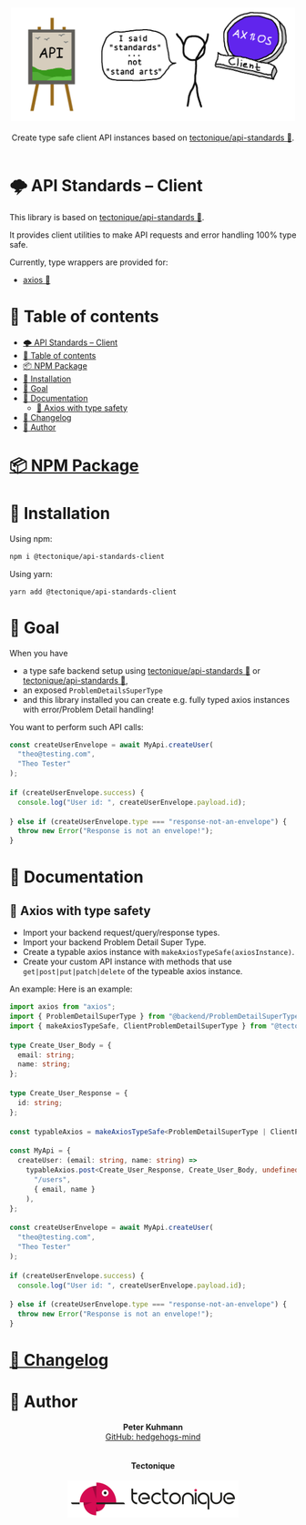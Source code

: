 <p align="center">
  <br>
  <br>
  <img src=".assets/logo.png" alt="Logo of library api-standards" width="500">
  <br>
  <br>
  Create type safe client API instances based on
  <a href="https://github.com/tectonique/api-standards">tectonique/api-standards 🔗</a>.
  <br>
  <br>
</p>

# 🌩 API Standards – Client
This library is based on [tectonique/api-standards 🔗](https://github.com/tectonique/api-standards).

It provides client utilities to make API requests and error handling 100% type safe.

Currently, type wrappers are provided for:
- [axios 🔗](https://github.com/axios/axios)

# 📖 Table of contents

<!-- TOC -->
* [🌩 API Standards – Client](#-api-standards--client)
* [📖 Table of contents](#-table-of-contents)
* [📦 NPM Package](#-npm-package)
* [💾 Installation](#-installation)
* [🏁 Goal](#-goal)
* [📑 Documentation](#-documentation)
  * [💠 Axios with type safety](#-axios-with-type-safety)
* [📜 Changelog](#-changelog)
* [🦔 Author](#-author)
<!-- TOC -->

# [📦 NPM Package](https://www.npmjs.com/package/@tectonique/api-standards-client)

# 💾 Installation

Using npm:
```bash
npm i @tectonique/api-standards-client
```

Using yarn:
```
yarn add @tectonique/api-standards-client
```

# 🏁 Goal
When you have
- a type safe backend setup using [tectonique/api-standards 🔗](https://github.com/tectonique/api-standards/) or [tectonique/api-standards 🔗](https://github.com/tectonique/api-standards-nestjs/),
- an exposed `ProblemDetailsSuperType`
- and this library installed
you can create e.g. fully typed axios instances with error/Problem Detail handling!

You want to perform such API calls:
```typescript
const createUserEnvelope = await MyApi.createUser(
  "theo@testing.com",
  "Theo Tester"
);

if (createUserEnvelope.success) {
  console.log("User id: ", createUserEnvelope.payload.id);

} else if (createUserEnvelope.type === "response-not-an-envelope") {
  throw new Error("Response is not an envelope!");
}
```

# 📑 Documentation

## 💠 Axios with type safety
- Import your backend request/query/response types.
- Import your backend Problem Detail Super Type.
- Create a typable axios instance with `makeAxiosTypeSafe(axiosInstance)`.
- Create your custom API instance with methods that use `get|post|put|patch|delete` of the typeable axios instance.

An example:
Here is an example:
```typescript
import axios from "axios";
import { ProblemDetailSuperType } from "@backend/ProblemDetailSuperType"
import { makeAxiosTypeSafe, ClientProblemDetailSuperType } from "@tectonique/api-standards-client";

type Create_User_Body = {
  email: string;
  name: string;
};

type Create_User_Response = {
  id: string;
};

const typableAxios = makeAxiosTypeSafe<ProblemDetailSuperType | ClientProblemDetailSuperType>(axios);

const MyApi = {
  createUser: (email: string, name: string) =>
    typableAxios.post<Create_User_Response, Create_User_Body, undefined>(
      "/users",
      { email, name }
    ),
};

const createUserEnvelope = await MyApi.createUser(
  "theo@testing.com",
  "Theo Tester"
);

if (createUserEnvelope.success) {
  console.log("User id: ", createUserEnvelope.payload.id);
  
} else if (createUserEnvelope.type === "response-not-an-envelope") {
  throw new Error("Response is not an envelope!");
}
```

# [📜 Changelog](CHANGELOG.md)

# 🦔 Author
<p align="center">
  <b>Peter Kuhmann</b>
  <br>
  <a href="https://github.com/hedgehogs-mind">GitHub: hedgehogs-mind</a>
  <br>
  <br>
  <br>
  <b>Tectonique</b>
  <br>
  <br>
  <img src=".assets/tectonique-small.png" alt="Tectonique logo" width="300">
</p>